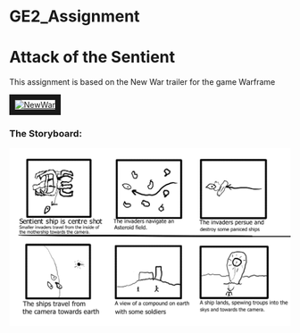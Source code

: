 # GE2_Assignment
# Attack of the Sentient
This assignment is based on the New War trailer for the game Warframe


<a href="http://www.youtube.com/watch?feature=player_embedded&v=BnuV9keS5k4
" target="_blank"><img src="http://img.youtube.com/vi/BnuV9keS5k4/0.jpg" 
alt="NewWar" width="240" height="180" border="10" /></a>

### The Storyboard:

![Image of Storyboard](https://github.com/SatansCat/GE2_Assignment/blob/master/Storyboard.png)